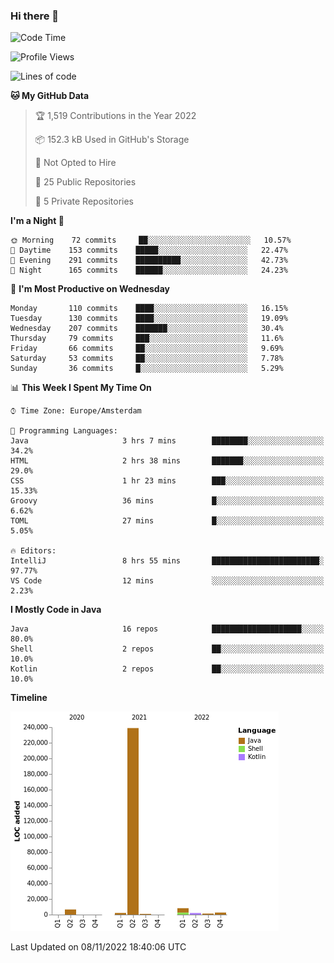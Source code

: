 ### Hi there 👋


<!--START_SECTION:waka-->
![Code Time](http://img.shields.io/badge/Code%20Time-2%2C592%20hrs%2017%20mins-blue)

![Profile Views](http://img.shields.io/badge/Profile%20Views-0-blue)

![Lines of code](https://img.shields.io/badge/From%20Hello%20World%20I%27ve%20Written-263%20Thousand%20lines%20of%20code-blue)

**🐱 My GitHub Data** 

> 🏆 1,519 Contributions in the Year 2022
 > 
> 📦 152.3 kB Used in GitHub's Storage 
 > 
> 🚫 Not Opted to Hire
 > 
> 📜 25 Public Repositories 
 > 
> 🔑 5 Private Repositories  
 > 
**I'm a Night 🦉** 

```text
🌞 Morning    72 commits     ██░░░░░░░░░░░░░░░░░░░░░░░   10.57% 
🌆 Daytime    153 commits    █████░░░░░░░░░░░░░░░░░░░░   22.47% 
🌃 Evening    291 commits    ██████████░░░░░░░░░░░░░░░   42.73% 
🌙 Night      165 commits    ██████░░░░░░░░░░░░░░░░░░░   24.23%

```
📅 **I'm Most Productive on Wednesday** 

```text
Monday       110 commits    ████░░░░░░░░░░░░░░░░░░░░░   16.15% 
Tuesday      130 commits    ████░░░░░░░░░░░░░░░░░░░░░   19.09% 
Wednesday    207 commits    ███████░░░░░░░░░░░░░░░░░░   30.4% 
Thursday     79 commits     ███░░░░░░░░░░░░░░░░░░░░░░   11.6% 
Friday       66 commits     ██░░░░░░░░░░░░░░░░░░░░░░░   9.69% 
Saturday     53 commits     ██░░░░░░░░░░░░░░░░░░░░░░░   7.78% 
Sunday       36 commits     █░░░░░░░░░░░░░░░░░░░░░░░░   5.29%

```


📊 **This Week I Spent My Time On** 

```text
⌚︎ Time Zone: Europe/Amsterdam

💬 Programming Languages: 
Java                     3 hrs 7 mins        ████████░░░░░░░░░░░░░░░░░   34.2% 
HTML                     2 hrs 38 mins       ███████░░░░░░░░░░░░░░░░░░   29.0% 
CSS                      1 hr 23 mins        ███░░░░░░░░░░░░░░░░░░░░░░   15.33% 
Groovy                   36 mins             █░░░░░░░░░░░░░░░░░░░░░░░░   6.62% 
TOML                     27 mins             █░░░░░░░░░░░░░░░░░░░░░░░░   5.05%

🔥 Editors: 
IntelliJ                 8 hrs 55 mins       ████████████████████████░   97.77% 
VS Code                  12 mins             ░░░░░░░░░░░░░░░░░░░░░░░░░   2.23%

```

**I Mostly Code in Java** 

```text
Java                     16 repos            ████████████████████░░░░░   80.0% 
Shell                    2 repos             ██░░░░░░░░░░░░░░░░░░░░░░░   10.0% 
Kotlin                   2 repos             ██░░░░░░░░░░░░░░░░░░░░░░░   10.0%

```


**Timeline**

![Chart not found](https://raw.githubusercontent.com/powercasgamer/powercasgamer/master/charts/bar_graph.png) 


 Last Updated on 08/11/2022 18:40:06 UTC
<!--END_SECTION:waka-->
